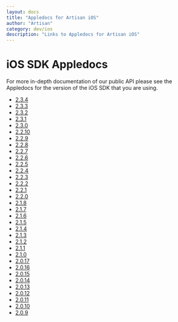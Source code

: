 ```yaml
---
layout: docs
title: "Appledocs for Artisan iOS"
author: "Artisan"
category: dev/ios
description: "Links to Appledocs for Artisan iOS"
---
```


# iOS SDK Appledocs

For more in-depth documentation of our public API please see the Appledocs for the version of the iOS SDK that you are using.

* <a target="_blank" href="/ios/appledoc/2_3_4">2.3.4</a>
* <a target="_blank" href="/ios/appledoc/2_3_3">2.3.3</a>
* <a target="_blank" href="/ios/appledoc/2_3_2">2.3.2</a>
* <a target="_blank" href="/ios/appledoc/2_3_1">2.3.1</a>
* <a target="_blank" href="/ios/appledoc/2_3_0">2.3.0</a>
* <a target="_blank" href="/ios/appledoc/2_2_10">2.2.10</a>
* <a target="_blank" href="/ios/appledoc/2_2_9">2.2.9</a>
* <a target="_blank" href="/ios/appledoc/2_2_8">2.2.8</a>
* <a target="_blank" href="/ios/appledoc/2_2_7">2.2.7</a>
* <a target="_blank" href="/ios/appledoc/2_2_6">2.2.6</a>
* <a target="_blank" href="/ios/appledoc/2_2_5">2.2.5</a>
* <a target="_blank" href="/ios/appledoc/2_2_4">2.2.4</a>
* <a target="_blank" href="/ios/appledoc/2_2_3">2.2.3</a>
* <a target="_blank" href="/ios/appledoc/2_2_2">2.2.2</a>
* <a target="_blank" href="/ios/appledoc/2_2_1">2.2.1</a>
* <a target="_blank" href="/ios/appledoc/2_2_0">2.2.0</a>
* <a target="_blank" href="/ios/appledoc/2_1_8">2.1.8</a>
* <a target="_blank" href="/ios/appledoc/2_1_7">2.1.7</a>
* <a target="_blank" href="/ios/appledoc/2_1_6">2.1.6</a>
* <a target="_blank" href="/ios/appledoc/2_1_5">2.1.5</a>
* <a target="_blank" href="/ios/appledoc/2_1_4">2.1.4</a>
* <a target="_blank" href="/ios/appledoc/2_1_3">2.1.3</a>
* <a target="_blank" href="/ios/appledoc/2_1_2">2.1.2</a>
* <a target="_blank" href="/ios/appledoc/2_1_1">2.1.1</a>
* <a target="_blank" href="/ios/appledoc/2_1_0">2.1.0</a>
* <a target="_blank" href="/ios/appledoc/2_0_17">2.0.17</a>
* <a target="_blank" href="/ios/appledoc/2_0_16">2.0.16</a>
* <a target="_blank" href="/ios/appledoc/2_0_15">2.0.15</a>
* <a target="_blank" href="/ios/appledoc/2_0_14">2.0.14</a>
* <a target="_blank" href="/ios/appledoc/2_0_13">2.0.13</a>
* <a target="_blank" href="/ios/appledoc/2_0_12">2.0.12</a>
* <a target="_blank" href="/ios/appledoc/2_0_11">2.0.11</a>
* <a target="_blank" href="/ios/appledoc/2_0_10">2.0.10</a>
* <a target="_blank" href="/ios/appledoc/2_0_9">2.0.9</a>
